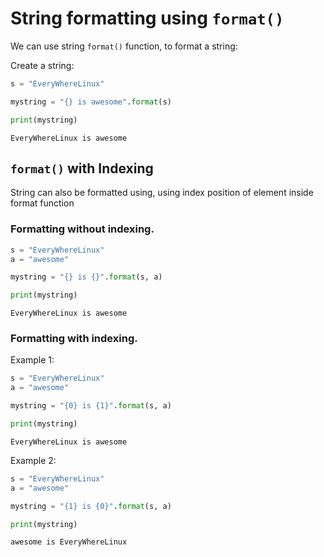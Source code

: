 # String formatting using `format()`

We can use string `format()` function, to format a string:

Create a string:

```py
s = "EveryWhereLinux"

mystring = "{} is awesome".format(s)

print(mystring)
```

```output
EveryWhereLinux is awesome
```


## `format()` with Indexing

String can also be formatted using, using index position of element inside format function


### Formatting without indexing.


```py
s = "EveryWhereLinux"
a = "awesome"

mystring = "{} is {}".format(s, a)

print(mystring)
```

```output
EveryWhereLinux is awesome
```

### Formatting with indexing.

Example 1:

```py
s = "EveryWhereLinux"
a = "awesome"

mystring = "{0} is {1}".format(s, a)

print(mystring)
```

```output
EveryWhereLinux is awesome
```

Example 2:


```py
s = "EveryWhereLinux"
a = "awesome"

mystring = "{1} is {0}".format(s, a)

print(mystring)
```

```output
awesome is EveryWhereLinux
```

